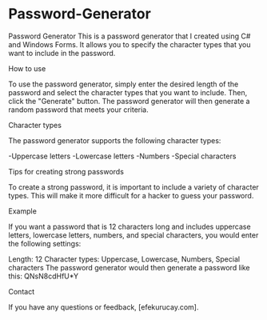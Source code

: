 # Password-Generator
Password Generator
This is a password generator that I created using C# and Windows Forms. It allows you to specify the character types that you want to include in the password.

How to use

To use the password generator, simply enter the desired length of the password and select the character types that you want to include. Then, click the "Generate" button. The password generator will then generate a random password that meets your criteria.

Character types

The password generator supports the following character types:

-Uppercase letters
-Lowercase letters
-Numbers
-Special characters

Tips for creating strong passwords

To create a strong password, it is important to include a variety of character types. This will make it more difficult for a hacker to guess your password.

Example

If you want a password that is 12 characters long and includes uppercase letters, lowercase letters, numbers, and special characters, you would enter the following settings:

Length: 12
Character types: Uppercase, Lowercase, Numbers, Special characters
The password generator would then generate a password like this:
QNsN8cdHfU*Y

Contact

If you have any questions or feedback, [efekurucay.com].
